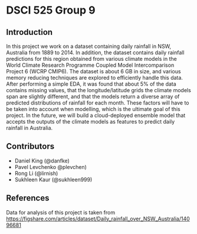 # DSCI 525 Group 9

## Introduction

In this project we work on a dataset containing daily rainfall in NSW, Australia from 1889 to 2014. In addition, the dataset contains daily rainfall predictions for this region obtained from various climate models in the World Climate Research Programme Coupled Model Intercomparison Project 6 (WCRP CMIP6). The dataset is about 6 GB in size, and various memory reducing techniques are explored to efficiently handle this data. After performing a simple EDA, it was found that about 5% of the data contains missing values, that the longitude/latitude grids the climate models span are slightly different, and that the models return a diverse array of predicted distributions of rainfall for each month. These factors will have to be taken into account when modelling, which is the ultimate goal of this project. In the future, we will build a cloud-deployed ensemble model that accepts the outputs of the climate models as features to predict daily rainfall in Australia.

## Contributors

- Daniel King (@danfke)
- Pavel Levchenko @plevchen)
- Rong Li (@lirnish)
- Sukhleen Kaur (@sukhleen999)

## References
Data for analysis of this project is taken from https://figshare.com/articles/dataset/Daily_rainfall_over_NSW_Australia/14096681
